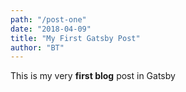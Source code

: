 ```yaml
---
path: "/post-one"
date: "2018-04-09"
title: "My First Gatsby Post"
author: "BT"
---
```


This is my very **first blog** post in Gatsby
